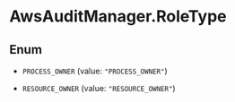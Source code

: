 # AwsAuditManager.RoleType

## Enum


* `PROCESS_OWNER` (value: `"PROCESS_OWNER"`)

* `RESOURCE_OWNER` (value: `"RESOURCE_OWNER"`)


